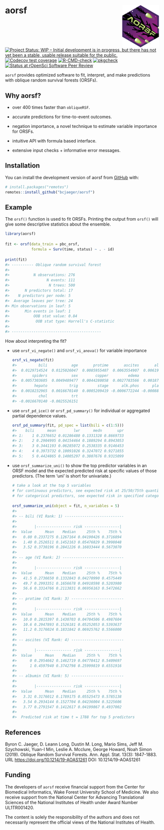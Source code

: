 
<!-- README.md is generated from README.Rmd. Please edit that file -->

# aorsf <a href="https://bcjaeger.github.io/aorsf"><img src="man/figures/logo.png" align="right" height="138" /></a>

<!-- badges: start -->

[![Project Status: WIP – Initial development is in progress, but there
has not yet been a stable, usable release suitable for the
public.](https://www.repostatus.org/badges/latest/wip.svg)](https://www.repostatus.org/#wip)
[![Codecov test
coverage](https://codecov.io/gh/bcjaeger/aorsf/branch/master/graph/badge.svg)](https://app.codecov.io/gh/bcjaeger/aorsf?branch=master)
[![R-CMD-check](https://github.com/bcjaeger/aorsf/workflows/R-CMD-check/badge.svg)](https://github.com/bcjaeger/aorsf/actions)
[![pkgcheck](https://github.com/bcjaeger/aorsf/workflows/pkgcheck/badge.svg)](https://github.com/bcjaeger/aorsf/actions?query=workflow%3Apkgcheck)
[![Status at rOpenSci Software Peer
Review](https://badges.ropensci.org/532_status.svg)](https://github.com/ropensci/software-review/issues/532)
<!-- badges: end -->

`aorsf` provides optimized software to fit, interpret, and make
predictions with oblique random survival forests (ORSFs).

## Why aorsf?

-   over 400 times faster than `obliqueRSF`.

-   accurate predictions for time-to-event outcomes.

-   negation importance, a novel technique to estimate variable
    importance for ORSFs.

-   intuitive API with formula based interface.

-   extensive input checks + informative error messages.

## Installation

You can install the development version of aorsf from
[GitHub](https://github.com/) with:

``` r
# install.packages("remotes")
remotes::install_github("bcjaeger/aorsf")
```

## Example

The `orsf()` function is used to fit ORSFs. Printing the output from
`orsf()` will give some descriptive statistics about the ensemble.

``` r
library(aorsf)

fit <- orsf(data_train = pbc_orsf,
            formula = Surv(time, status) ~ . - id)

print(fit)
#> ---------- Oblique random survival forest
#> 
#>           N observations: 276
#>                 N events: 111
#>                  N trees: 500
#>       N predictors total: 17
#>    N predictors per node: 5
#>  Average leaves per tree: 24
#> Min observations in leaf: 5
#>       Min events in leaf: 1
#>           OOB stat value: 0.84
#>            OOB stat type: Harrell's C-statistic
#> 
#> -----------------------------------------
```

How about interpreting the fit?

-   use `orsf_vi_negate()` and `orsf_vi_anova()` for variable importance

    ``` r
    orsf_vi_negate(fit)
    #>          bili           age       protime       ascites       albumin 
    #>  0.0129714524  0.0125026047  0.0085955407  0.0063554907  0.0061992082 
    #>       spiders           sex        copper         edema           ast 
    #>  0.0057303605  0.0049489477  0.0044280058  0.0027783566  0.0018753907 
    #>        hepato          trig         stage      alk.phos      platelet 
    #>  0.0018232965  0.0016670140  0.0005209419 -0.0006772244 -0.0008856012 
    #>          chol           trt 
    #> -0.0016670140 -0.0025526151
    ```

-   use `orsf_pd_ice()` or `orsf_pd_summary()` for individual or
    aggregated partial dependence values.

    ``` r
    orsf_pd_summary(fit, pd_spec = list(bili = c(1:5)))
    #>    bili      mean        lwr      medn       upr
    #> 1:    1 0.2376652 0.01286480 0.1331328 0.8669733
    #> 2:    2 0.2904995 0.04154464 0.1889294 0.8943053
    #> 3:    3 0.3441193 0.06285072 0.2538335 0.9146453
    #> 4:    4 0.3973732 0.10091026 0.3247072 0.9271855
    #> 5:    5 0.4424865 0.14005297 0.3807676 0.9315099
    ```

-   use `orsf_summarize_uni()` to show the top predictor variables in an
    ORSF model and the expected predicted risk at specific values of
    those predictors. (The term ‘uni’ is short for univariate.)

    ``` r
    # take a look at the top 5 variables 
    # for continuous predictors, see expected risk at 25/50/75th quantile
    # for categorical predictors, see expected risk in specified category

    orsf_summarize_uni(object = fit, n_variables = 5)
    #> 
    #> -- bili (VI Rank: 1) ---------------------------
    #> 
    #>        |---------------- risk ----------------|
    #>  Value      Mean    Median     25th %    75th %
    #>   0.80 0.2337275 0.1267164 0.04190426 0.3716894
    #>   1.40 0.2526511 0.1452163 0.05476829 0.3998048
    #>   3.52 0.3730196 0.2841226 0.16033444 0.5673070
    #> 
    #> -- age (VI Rank: 2) ----------------------------
    #> 
    #>        |---------------- risk ----------------|
    #>  Value      Mean    Median     25th %    75th %
    #>   41.5 0.2736650 0.1332843 0.04270990 0.4575449
    #>   49.7 0.2993351 0.1656678 0.04910598 0.5203980
    #>   56.6 0.3314766 0.2113831 0.06956163 0.5472662
    #> 
    #> -- protime (VI Rank: 3) ------------------------
    #> 
    #>        |---------------- risk ----------------|
    #>  Value      Mean    Median     25th %    75th %
    #>   10.0 0.2815397 0.1430703 0.04704506 0.4987604
    #>   10.6 0.2947893 0.1526181 0.05252053 0.5393637
    #>   11.2 0.3176024 0.1831842 0.06925762 0.5566000
    #> 
    #> -- ascites (VI Rank: 4) ------------------------
    #> 
    #>        |---------------- risk ----------------|
    #>  Value      Mean    Median     25th %    75th %
    #>      0 0.2954662 0.1462719 0.04778412 0.5409697
    #>      1 0.4597940 0.3742798 0.25999819 0.6551916
    #> 
    #> -- albumin (VI Rank: 5) ------------------------
    #> 
    #>        |---------------- risk ----------------|
    #>  Value      Mean    Median     25th %    75th %
    #>   3.31 0.3176012 0.1789175 0.05525473 0.5785138
    #>   3.54 0.2934144 0.1527704 0.04236004 0.5225606
    #>   3.77 0.2791547 0.1412617 0.04199867 0.4937002
    #> 
    #>  Predicted risk at time t = 1788 for top 5 predictors
    ```

## References

Byron C. Jaeger, D. Leann Long, Dustin M. Long, Mario Sims, Jeff M.
Szychowski, Yuan-I Min, Leslie A. Mcclure, George Howard, Noah Simon
(2019). Oblique Random Survival Forests. Ann. Appl. Stat. 13(3):
1847-1883. URL <https://doi.org/10.1214/19-AOAS1261> DOI:
10.1214/19-AOAS1261

## Funding

The developers of `aorsf` receive financial support from the Center for
Biomedical Informatics, Wake Forest University School of Medicine. We
also receive support from the National Center for Advancing
Translational Sciences of the National Institutes of Health under Award
Number UL1TR001420.

The content is solely the responsibility of the authors and does not
necessarily represent the official views of the National Institutes of
Health.
